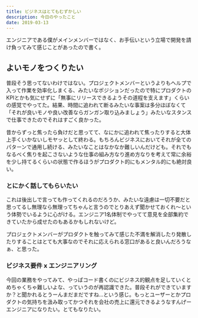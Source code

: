 ```yaml
---
title: ビジネスはとてもむずかしい
description: 今日のやったこと
date: 2019-03-13
---
```


エンジニアである僕がメインメンバーではなく、お手伝いという立場で開発を請け負ってみて感じことがあったので書く。

## よいモノをつくりたい

普段そう思ってないわけではない。プロジェクトメンバーというよりもヘルプで入って作業を効率化しまくる、みたいなポジションだったので特にプロダクトのKPIとかも気にせずに「無事にリリースできるようその道程を支えます」くらいの感覚でやってた。結果、時間に追われて断るみたいな事案は多分ほぼなくて「それが良いモノや良い改善ならガンガン取り込みましょう」みたいなスタンスで仕事できたのでそれはすごく良かった。

昔からずっと焦ったら負けだと思ってて、なにかに追われて焦ったりすると大体上手くいかないしモヤッとして終わる。もちろんビジネスにおいてそれが全てのパターンで通用し続ける、みたいなことはなかなか難しいんだけども。それでもなるべく焦りを起こさないような仕事の組み方なり進め方なりを考えて常に余裕を少し持てるくらいの状態で作るほうがプロダクト的にもメンタル的にも絶対良い。

### とにかく話してもらいたい

これは後出しで言っても作ってくれるのだろうか、みたいな遠慮は一切不要だと思ってるし無理なら無理ってちゃんと言うのでとりあえず聞かせておくれ〜という体勢でいるように心がける。エンジニア1名体制でやってて意見を全部集約できていたから成せたのもあるかもしれないけど。

プロジェクトメンバーがプロダクトを触ってみて感じた不満を解消したり発散したりすることはとても大事なのでそれに応えられる窓口があると良いんだろうなぁ、と思った。

### ビジネス要件 x エンジニアリング

今回の業務をやってみて、やっぱコード書くのにビジネス的観点を足していくとめちゃくちゃ難しいよな、っていうのが再認識できた。普段それができていますか？と聞かれるとうーんまだまだですね…という感じ。もっとユーザーとかプロダクトの気持ちを汲み取ってかつそれを会社の売上に還元できるようなすんげーエンジニアになりたい。とてもなりたい。
